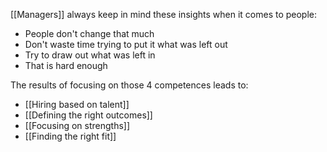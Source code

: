 [[Managers]] always keep in mind these insights when it comes to people: 

- People don't change that much
- Don't waste time trying to put it what was left out
- Try to draw out what was left in
- That is hard enough 

The results of focusing on those 4 competences leads to:

- [[Hiring based on talent]]
- [[Defining the right outcomes]]
- [[Focusing on strengths]]
- [[Finding the right fit]]